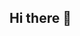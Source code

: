 ## Hi there 👋



<!--
**teaman8823/teaman8823** is a ✨ _special_ ✨ repository because its `README.md` (this file) appears on your GitHub profile.

Here are some ideas to get you started:

pneumonia_detection/
├── app_ui.py
├── run.sh
├── requirements.txt
├── front/
│   ├── __init__.py
│   ├── config.py
│   ├── apple_styles.py
│   ├── drag_drop_handler.py
│   ├── classify_tab_ui.py
│   ├── model_selection_ui.py
│   ├── tabs_ui.py
│   ├── history_tab_ui.py
│   ├── confusion_matrix_tab_ui.py
│   ├── confusion_matrix_history_tab_ui.py
│   ├── image_cache.py
│   └── notification_system.py
├── backend/
│   ├── __init__.py
│   ├── ModelManager.py
│   ├── HistoryManager.py
│   ├── ImagePreprocessing.py
│   ├── Inference.py
│   ├── ConfusionMatrixManager.py
│   └── Evaluation.py
├── models/
├── history/
│   └── images/
└── confusion_history/
    └── images/
-->
